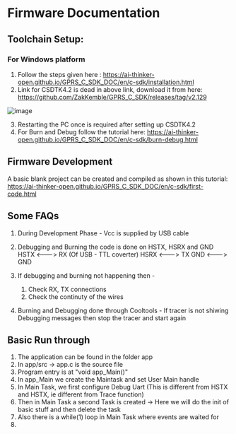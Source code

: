 # Firmware Documentation 

## Toolchain Setup:
### For Windows platform

1. Follow the steps given here : https://ai-thinker-open.github.io/GPRS_C_SDK_DOC/en/c-sdk/installation.html
2. Link for CSDTK4.2 is dead in above link, download it from here: https://github.com/ZakKemble/GPRS_C_SDK/releases/tag/v2.129   

![image](https://user-images.githubusercontent.com/16812616/196235398-e553fd67-b6b5-40a5-88c3-71631d420004.png)

3. Restarting the PC once is required after setting up CSDTK4.2
4. For Burn and Debug follow the tutorial here: https://ai-thinker-open.github.io/GPRS_C_SDK_DOC/en/c-sdk/burn-debug.html


## Firmware Development

A basic blank project can be created and compiled as shown in this tutorial: https://ai-thinker-open.github.io/GPRS_C_SDK_DOC/en/c-sdk/first-code.html

## Some FAQs
1. During Development Phase - Vcc is supplied by USB cable
2. Debugging and Burning the code is done on HSTX, HSRX and GND
   HSTX <---> RX  (Of USB - TTL coverter)
   HSRX <---> TX
   GND  <---> GND

3. If debugging and burning not happening then -
   1. Check RX, TX connections
   2. Check the continuty of the wires
4. Burning and Debugging done through Cooltools - If tracer is not shiwing Debugging messages then stop the tracer and start again

## Basic Run through
1. The application can be found in the folder app
2. In app/src -> app.c is the source file
3. Program entry is at "void app_Main()"
4. In app_Main we create the Maintask and set User Main handle
5. In Main Task, we first configure Debug Uart (This is different from HSTX and HSTX, ie different from Trace function)
6. Then in Main Task a second Task is created -> Here we will do the init of basic stuff and then delete the task
7. Also there is a while(1) loop in Main Task where events are waited for
8. 
